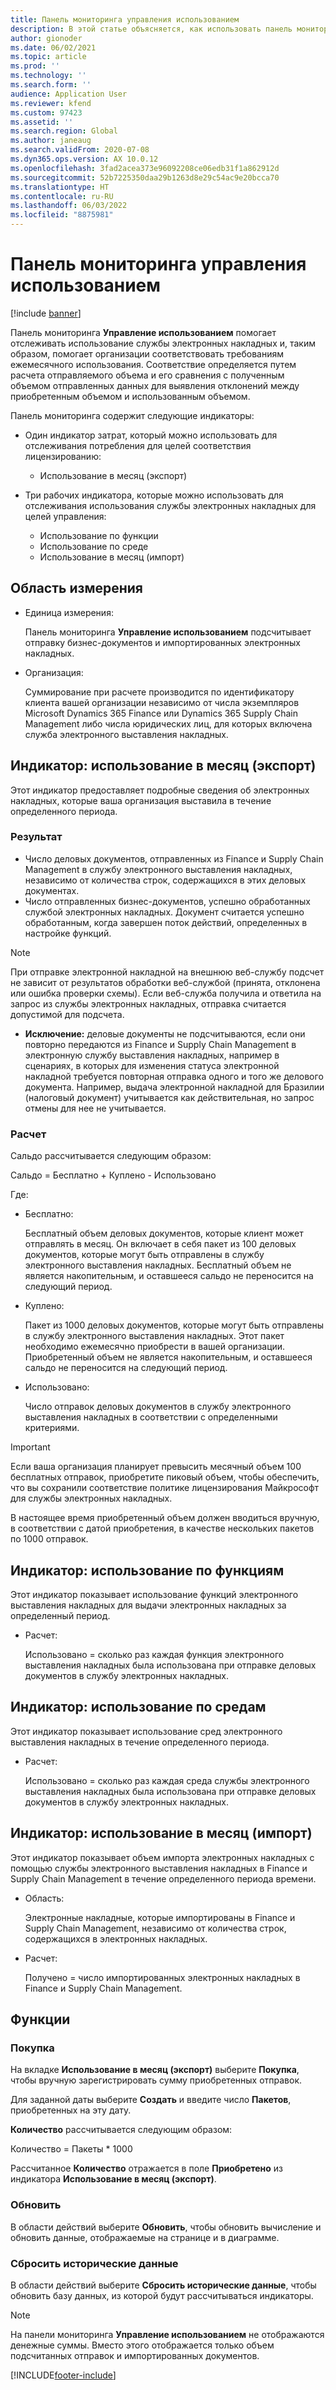 ```yaml
---
title: Панель мониторинга управления использованием
description: В этой статье объясняется, как использовать панель мониторинга "Управление использованием" для мониторинга использования службы электронного выставления накладных и поддержания соответствия требованиям.
author: gionoder
ms.date: 06/02/2021
ms.topic: article
ms.prod: ''
ms.technology: ''
ms.search.form: ''
audience: Application User
ms.reviewer: kfend
ms.custom: 97423
ms.assetid: ''
ms.search.region: Global
ms.author: janeaug
ms.search.validFrom: 2020-07-08
ms.dyn365.ops.version: AX 10.0.12
ms.openlocfilehash: 3fad2acea373e96092208ce06edb31f1a862912d
ms.sourcegitcommit: 52b7225350daa29b1263d8e29c54ac9e20bcca70
ms.translationtype: HT
ms.contentlocale: ru-RU
ms.lasthandoff: 06/03/2022
ms.locfileid: "8875981"
---
```

# <a name="usage-management-dashboard"></a>Панель мониторинга управления использованием

[!include [banner](../includes/banner.md)]

Панель мониторинга **Управление использованием** помогает отслеживать использование службы электронных накладных и, таким образом, помогает организации соответствовать требованиям ежемесячного использования. Соответствие определяется путем расчета отправляемого объема и его сравнения с полученным объемом отправленных данных для выявления отклонений между приобретенным объемом и использованным объемом.

Панель мониторинга содержит следующие индикаторы:

- Один индикатор затрат, который можно использовать для отслеживания потребления для целей соответствия лицензированию:

    - Использование в месяц (экспорт)

- Три рабочих индикатора, которые можно использовать для отслеживания использования службы электронных накладных для целей управления:

    - Использование по функции
    - Использование по среде
    - Использование в месяц (импорт)

## <a name="measurement-scope"></a>Область измерения

- Единица измерения: 

    Панель мониторинга **Управление использованием** подсчитывает отправку бизнес-документов и импортированных электронных накладных.

- Организация: 

    Суммирование при расчете производится по идентификатору клиента вашей организации независимо от числа экземпляров Microsoft Dynamics 365 Finance или Dynamics 365 Supply Chain Management либо числа юридических лиц, для которых включена служба электронного выставления накладных.


## <a name="indicator-usage-per-month-export"></a>Индикатор: использование в месяц (экспорт)

Этот индикатор предоставляет подробные сведения об электронных накладных, которые ваша организация выставила в течение определенного периода.

### <a name="scope"></a>Результат
- Число деловых документов, отправленных из Finance и Supply Chain Management в службу электронного выставления накладных, независимо от количества строк, содержащихся в этих деловых документах.
- Число отправленных бизнес-документов, успешно обработанных службой электронных накладных. Документ считается успешно обработанным, когда завершен поток действий, определенных в настройке функций.

> [!NOTE]
> При отправке электронной накладной на внешнюю веб-службу подсчет не зависит от результатов обработки веб-службой (принята, отклонена или ошибка проверки схемы). Если веб-служба получила и ответила на запрос из службы электронных накладных, отправка считается допустимой для подсчета.

- **Исключение:** деловые документы не подсчитываются, если они повторно передаются из Finance и Supply Chain Management в электронную службу выставления накладных, например в сценариях, в которых для изменения статуса электронной накладной требуется повторная отправка одного и того же делового документа. Например, выдача электронной накладной для Бразилии (налоговый документ) учитывается как действительная, но запрос отмены для нее не учитывается.


### <a name="calculation"></a>Расчет

Сальдо рассчитывается следующим образом:

Сальдо = Бесплатно + Куплено - Использовано

Где:

- Бесплатно:
  
    Бесплатный объем деловых документов, которые клиент может отправлять в месяц. Он включает в себя пакет из 100 деловых документов, которые могут быть отправлены в службу электронного выставления накладных. Бесплатный объем не является накопительным, и оставшееся сальдо не переносится на следующий период.
  
- Куплено:
  
    Пакет из 1000 деловых документов, которые могут быть отправлены в службу электронного выставления накладных. Этот пакет необходимо ежемесячно приобрести в вашей организации. Приобретенный объем не является накопительным, и оставшееся сальдо не переносится на следующий период.
  
- Использовано: 

    Число отправок деловых документов в службу электронного выставления накладных в соответствии с определенными критериями.
   
> [!IMPORTANT]
> Если ваша организация планирует превысить месячный объем 100 бесплатных отправок, приобретите пиковый объем, чтобы обеспечить, что вы сохранили соответствие политике лицензирования Майкрософт для службы электронных накладных.
>
> В настоящее время приобретенный объем должен вводиться вручную, в соответствии с датой приобретения, в качестве нескольких пакетов по 1000 отправок.

## <a name="indicator-usage-by-feature"></a>Индикатор: использование по функциям

Этот индикатор показывает использование функций электронного выставления накладных для выдачи электронных накладных за определенный период.

- Расчет:
  
    Использовано = сколько раз каждая функция электронного выставления накладных была использована при отправке деловых документов в службу электронных накладных.

## <a name="indicator-usage-by-environment"></a>Индикатор: использование по средам

Этот индикатор показывает использование сред электронного выставления накладных в течение определенного периода.

- Расчет:
    
    Использовано = сколько раз каждая среда службы электронного выставления накладных была использована при отправке деловых документов в службу электронных накладных.

## <a name="indicator-usage-per-month-import"></a>Индикатор: использование в месяц (импорт)

Этот индикатор показывает объем импорта электронных накладных с помощью службы электронного выставления накладных в Finance и Supply Chain Management в течение определенного периода времени.

- Область:

    Электронные накладные, которые импортированы в Finance и Supply Chain Management, независимо от количества строк, содержащихся в электронных накладных.

- Расчет:

    Получено = число импортированных электронных накладных в Finance и Supply Chain Management.

## <a name="functions"></a>Функции
### <a name="purchase"></a>Покупка

На вкладке **Использование в месяц (экспорт)** выберите **Покупка**, чтобы вручную зарегистрировать сумму приобретенных отправок.

Для заданной даты выберите **Создать** и введите число **Пакетов**, приобретенных на эту дату.

**Количество** рассчитывается следующим образом:

Количество = Пакеты * 1000

Рассчитанное **Количество** отражается в поле **Приобретено** из индикатора **Использование в месяц (экспорт)**.

### <a name="update"></a>Обновить 

В области действий выберите **Обновить**, чтобы обновить вычисление и обновить данные, отображаемые на странице и в диаграмме.

### <a name="reset-history-data"></a>Сбросить исторические данные

В области действий выберите **Сбросить исторические данные**, чтобы обновить базу данных, из которой будут рассчитываться индикаторы.




> [!NOTE]
> На панели мониторинга **Управление использованием** не отображаются денежные суммы. Вместо этого отображается только объем подсчитанных отправок и импортированных документов.

[!INCLUDE[footer-include](../../includes/footer-banner.md)]
